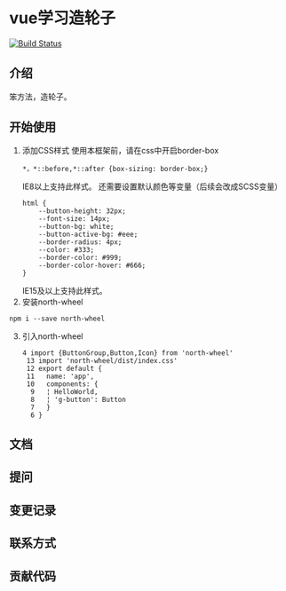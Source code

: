 # vue学习造轮子
[![Build Status](https://travis-ci.org/Xiaobei-QuQ/vue-wheel.svg?branch=master)](https://travis-ci.org/Xiaobei-QuQ/vue-wheel)

## 介绍

笨方法，造轮子。

## 开始使用

1. 添加CSS样式
    使用本框架前，请在css中开启border-box
    ```
    *，*::before,*::after {box-sizing: border-box;}
    ```
    IE8以上支持此样式。
    还需要设置默认颜色等变量（后续会改成SCSS变量）
    ```
    html {
        --button-height: 32px;
        --font-size: 14px;
        --button-bg: white;
        --button-active-bg: #eee;
        --border-radius: 4px;
        --color: #333;
        --border-color: #999;
        --border-color-hover: #666;
    }
    ```
    IE15及以上支持此样式。
2. 安装north-wheel
```
npm i --save north-wheel
```

3. 引入north-wheel
    ```
    4 import {ButtonGroup,Button,Icon} from 'north-wheel'
     13 import 'north-wheel/dist/index.css'
     12 export default {
     11   name: 'app',
     10   components: {
      9   ¦ HelloWorld,
      8   ¦ 'g-button': Button
      7   }
      6 }
    
    ```

## 文档

## 提问

## 变更记录

## 联系方式

## 贡献代码